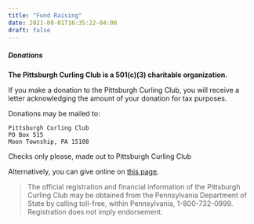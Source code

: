 ```yaml
---
title: "Fund Raising"
date: 2021-08-01T16:35:22-04:00
draft: false
---
```

##### Donations

**The Pittsburgh Curling Club is a 501(c)(3) charitable organization.**

If you make a donation to the Pittsburgh Curling Club, you will receive a letter acknowledging the amount of your donation for tax purposes.

Donations may be mailed to:  

    Pittsburgh Curling Club
    PO Box 515
    Moon Township, PA 15108 

Checks only please, made out to Pittsburgh Curling Club

Alternatively, you can give online on [this page](/fund-raising/online-donation.html).

 
> The official registration and financial information of the Pittsburgh Curling Club may be obtained from the Pennsylvania Department of State by calling toll-free, within Pennsylvania, 1-800-732-0999. Registration does not imply endorsement.


